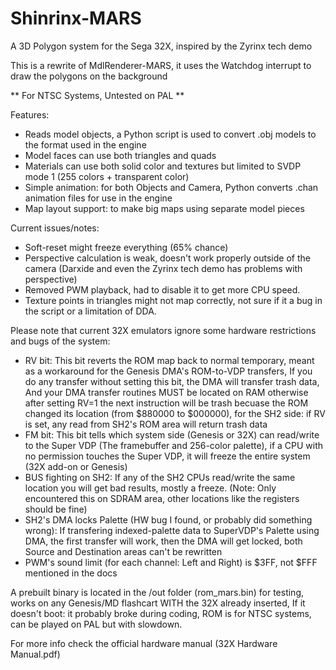 # Shinrinx-MARS
A 3D Polygon system for the Sega 32X, inspired by the Zyrinx tech demo

This is a rewrite of MdlRenderer-MARS, it uses the Watchdog interrupt to draw the polygons on the background

** For NTSC Systems, Untested on PAL **

Features:
- Reads model objects, a Python script is used to convert .obj models to the format used in the engine
- Model faces can use both triangles and quads
- Materials can use both solid color and textures but limited to SVDP mode 1 (255 colors + transparent color)
- Simple animation: for both Objects and Camera, Python converts .chan animation files for use in the engine
- Map layout support: to make big maps using separate model pieces

Current issues/notes:
- Soft-reset might freeze everything (65% chance)
- Perspective calculation is weak, doesn't work properly outside of the camera (Darxide and even the Zyrinx tech demo has problems with perspective)
- Removed PWM playback, had to disable it to get more CPU speed.
- Texture points in triangles might not map correctly, not sure if it a bug in the script or a limitation of DDA.

Please note that current 32X emulators ignore some hardware restrictions and bugs of the system:
- RV bit: This bit reverts the ROM map back to normal temporary, meant as a workaround for the Genesis DMA's ROM-to-VDP transfers, If you do any transfer without setting this bit, the DMA will transfer trash data, And your DMA transfer routines MUST be located on RAM otherwise after setting RV=1 the next instruction will be trash becuase the ROM changed its location (from $880000 to $000000), for the SH2 side: if RV is set, any read from SH2's ROM area will return trash data
- FM bit: This bit tells which system side (Genesis or 32X) can read/write to the Super VDP (The framebuffer and 256-color palette), if a CPU with no permission touches the Super VDP, it will freeze the entire system (32X add-on or Genesis)
- BUS fighting on SH2: If any of the SH2 CPUs read/write the same location you will get bad results, mostly a freeze. (Note: Only encountered this on SDRAM area, other locations like the registers should be fine)
- SH2's DMA locks Palette (HW bug I found, or probably did something wrong): If transfering indexed-palette data to SuperVDP's Palette using DMA, the first transfer will work, then the DMA will get locked, both Source and Destination areas can't be rewritten
- PWM's sound limit (for each channel: Left and Right) is $3FF, not $FFF mentioned in the docs

A prebuilt binary is located in the /out folder (rom_mars.bin) for testing, works on any Genesis/MD flashcart WITH the 32X already inserted, If it doesn't boot: it probably broke during coding, ROM is for NTSC systems, can be played on PAL but with slowdown.

For more info check the official hardware manual (32X Hardware Manual.pdf)

